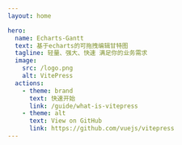 ```yaml
---
layout: home

hero:
  name: Echarts-Gantt
  text: 基于echarts的可拖拽编辑甘特图
  tagline: 轻量、强大、快速 满足你的业务需求
  image:
    src: /logo.png
    alt: VitePress
  actions:
    - theme: brand
      text: 快速开始
      link: /guide/what-is-vitepress
    - theme: alt
      text: View on GitHub
      link: https://github.com/vuejs/vitepress
---
```

